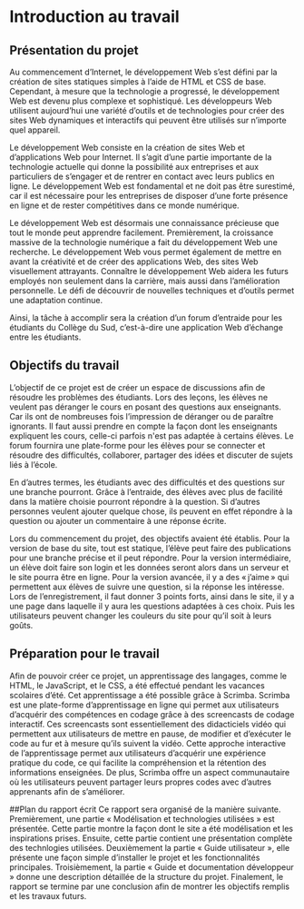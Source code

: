 # Introduction au travail
## Présentation du projet

Au commencement d’Internet, le développement Web s’est défini par la création de sites statiques simples à l’aide de HTML et CSS de base. Cependant, à mesure que la technologie a progressé, le développement Web est devenu plus complexe et sophistiqué. Les développeurs Web utilisent aujourd’hui une variété d’outils et de technologies pour créer des sites Web dynamiques et interactifs qui peuvent être utilisés sur n’importe quel appareil.

Le développement Web consiste en la création de sites Web et d’applications Web pour Internet. Il s’agit d’une partie importante de la technologie actuelle qui donne la possibilité aux entreprises et aux particuliers de s’engager et de rentrer en contact avec leurs publics en ligne. Le développement Web est fondamental et ne doit pas être surestimé, car il est nécessaire pour les entreprises de disposer d’une forte présence en ligne et de rester compétitives dans ce monde numérique.

Le développement Web est désormais une connaissance précieuse que tout le monde peut apprendre facilement. Premièrement, la croissance massive de la technologie numérique a fait du développement Web une recherche. Le développement Web vous permet également de mettre en avant la créativité et de créer des applications Web, des sites Web visuellement attrayants. Connaître le développement Web aidera les futurs employés non seulement dans la carrière, mais aussi dans l’amélioration personnelle. Le défi de découvrir de nouvelles techniques et d’outils permet une adaptation continue.

Ainsi, la tâche à accomplir sera la création d’un forum d’entraide pour les étudiants du Collège du Sud, c’est-à-dire une application Web d’échange entre les étudiants.





## Objectifs du travail

 

L’objectif de ce projet est de créer un espace de discussions afin de résoudre les problèmes des étudiants. Lors des leçons, les élèves ne veulent pas déranger le cours en posant des questions aux enseignants. Car ils ont de nombreuses fois l’impression de déranger ou de paraître ignorants. Il faut aussi prendre en compte la façon dont les enseignants expliquent les cours, celle-ci parfois n'est pas adaptée à certains élèves. Le forum fournira une plate-forme pour les élèves pour se connecter et résoudre des difficultés, collaborer, partager des idées et discuter de sujets liés à l’école.

En d’autres termes, les étudiants avec des difficultés et des questions sur une branche pourront. Grâce à l’entraide, des élèves avec plus de facilité dans la matière choisie pourront répondre à la question. Si d’autres personnes veulent ajouter quelque chose, ils peuvent en effet répondre à la question ou ajouter un commentaire à une réponse écrite.

Lors du commencement du projet, des objectifs avaient été établis. Pour la version de base du site, tout est statique, l’élève peut faire des publications pour une branche précise et il peut répondre. Pour la version intermédiaire, un élève doit faire son login et les données seront alors dans un serveur et le site pourra être en ligne. Pour la version avancée, il y a des « j’aime » qui permettent aux élèves de suivre une question, si la réponse les intéresse. Lors de l’enregistrement, il faut donner 3 points forts, ainsi dans le site, il y a une page dans laquelle il y aura les questions adaptées à ces choix. Puis les utilisateurs peuvent changer les couleurs du site pour qu’il soit à leurs goûts. 


## Préparation pour le travail

Afin de pouvoir créer ce projet, un apprentissage des langages, comme le HTML, le JavaScript, et le CSS, a été effectué pendant les vacances scolaires d’été. Cet apprentissage a été possible grâce à Scrimba. Scrimba est une plate-forme d’apprentissage en ligne qui permet aux utilisateurs d’acquérir des compétences en codage grâce à des screencasts de codage interactif. Ces screencasts sont essentiellement des didacticiels vidéo qui permettent aux utilisateurs de mettre en pause, de modifier et d’exécuter le code au fur et à mesure qu’ils suivent la vidéo. Cette approche interactive de l’apprentissage permet aux utilisateurs d’acquérir une expérience pratique du code, ce qui facilite la compréhension et la rétention des informations enseignées. De plus, Scrimba offre un aspect communautaire où les utilisateurs peuvent partager leurs propres codes avec d’autres apprenants afin de s’améliorer. 

##Plan du rapport écrit
Ce rapport sera organisé de la manière suivante. Premièrement, une partie « Modélisation et technologies utilisées » est présentée. Cette partie montre la façon dont le site a été modélisation et les inspirations prises. Ensuite, cette partie contient une présentation complète des technlogies utilisées. Deuxièmement la partie « Guide utilisateur », elle présente une façon simple d’installer le projet et les fonctionnalités principales.  Troisièmement, la partie « Guide et documentation développeur » donne une description détaillée de la structure du projet. Finalement, le rapport se termine par une conclusion afin de montrer les objectifs remplis et les travaux futurs.

